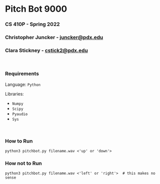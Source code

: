 # Pitch Bot 9000
### CS 410P - Spring 2022
### Christopher Juncker - juncker@pdx.edu
### Clara Stickney - cstick2@pdx.edu 

</br>

### **Requirements**
Language: `Python`

Libraries:
- `Numpy`
- `Scipy`
- `Pyaudio`
- `Sys`

</br>

### **How to Run**
    python3 pitchbot.py filename.wav <'up' or 'down'>


### **How not to Run**

    python3 pitchbot.py filename.wav <'left' or 'right'>  # this makes no sense